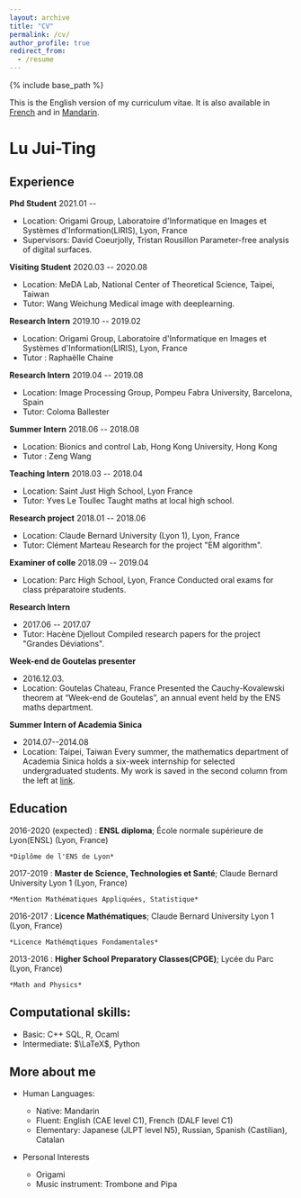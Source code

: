 ```yaml
---
layout: archive
title: "CV"
permalink: /cv/
author_profile: true
redirect_from:
  - /resume
---
```


{% include base_path %}

This is the English version of my curriculum vitae. It is also available in [French](https://mothorchids.github.io/cv_fr/) and in [Mandarin](https://mothorchids.github.io/cv_zh/).

Lu Jui-Ting
============

<!--- 
-------------------     ----------------------------
1 MyAddress                        email@example.com
MyTown 1000                          @twitter_handle
MyCountry                           1800 my-phone-nr
-------------------     ----------------------------
--->

Experience
----------
**Phd Student**
2021.01 -- 
* Location:  Origami Group, Laboratoire d'Informatique en Images et Systèmes d'Information(LIRIS), Lyon, France
* Supervisors: David Coeurjolly, Tristan Rousillon
Parameter-free analysis of digital surfaces.

**Visiting Student**
2020.03 -- 2020.08
* Location: MeDA Lab, National Center of Theoretical Science, Taipei, Taiwan
* Tutor: Wang Weichung
Medical image with deeplearning.

**Research Intern**
2019.10 -- 2019.02
* Location: Origami Group, Laboratoire d'Informatique en Images et Systèmes d'Information(LIRIS), Lyon, France
* Tutor : Raphaëlle Chaine

**Research Intern**
2019.04 -- 2019.08
* Location: Image Processing Group, Pompeu Fabra University, Barcelona, Spain
* Tutor: Coloma Ballester

**Summer Intern**
2018.06 -- 2018.08
* Location: Bionics and control Lab, Hong Kong University, Hong Kong
* Tutor : Zeng Wang

**Teaching Intern**
2018.03 -- 2018.04
* Location: Saint Just High School, Lyon France
* Tutor: Yves Le Toullec
Taught maths at local high school.

**Research project**
2018.01 -- 2018.06
* Location: Claude Bernard University (Lyon 1), Lyon, France
* Tutor: Clément Marteau
Research for the project "EM algorithm".

**Examiner of colle**
2018.09 -- 2019.04
* Location: Parc High School, Lyon, France
Conducted oral exams for class préparatoire students.

**Research Intern**
* 2017.06 -- 2017.07
* Tutor: Hacène Djellout
Compiled research papers for the project "Grandes Déviations".

**Week-end de Goutelas presenter**
* 2016.12.03.
* Location: Goutelas Chateau, France 
Presented the Cauchy-Kovalewski theorem at “Week-end de Goutelas”, an annual event held by the ENS maths department.

**Summer Intern of Academia Sinica**
* 2014.07--2014.08
* Location: Taipei, Taiwan
Every summer, the mathematics department of Academia Sinica holds a six-week internship for selected undergraduated students.
My work is saved in the second column from the left at [link](https://www.math.sinica.edu.tw/student/anime_2014/).



Education
---------

<!--- 
2010-2014 (expected)
:   **PhD, Computer Science**; Awesome University (MyTown)

    *Thesis title: Deep Learning Approaches to the Self-Awesomeness
     Estimation Problem*
--->

2016-2020 (expected)
:   **ENSL diploma**; École normale supérieure de Lyon(ENSL) (Lyon, France)

    *Diplôme de l'ENS de Lyon*
    
2017-2019
:   **Master de Science, Technologies et Santé**; Claude Bernard University Lyon 1 (Lyon, France)

    *Mention Mathématiques Appliquées, Statistique*

2016-2017
:   **Licence Mathématiques**; Claude Bernard University Lyon 1 (Lyon, France)

    *Licence Mathémqtiques Fondamentales*

2013-2016
:   **Higher School Preparatory Classes(CPGE)**; Lycée du Parc (Lyon, France)

    *Math and Physics*



<!--- 
## 2019--2020, École normale supérieure de Lyon(ENSL), Fourth year of ENSL diploma
## 2018--2019, Claude Bernard University (Lyon 1), Master2 Maths en action
## 2017--2018, Claude Bernard University (Lyon 1), Master1 Mathématiques Générales
## 2016--2017, École normale supérieure de Lyon, Licence Mathématiques
## 2013--2016, Higher School Preparatory Classes(CPGE); MPSI,MP, and MP*, Lycée du Parc
## 2010--2013, Taipei First Girls' High School; Taipei, Taiwan
--->



Computational skills:
----------------------------------------
- Basic: C++ SQL, R, Ocaml
- Intermediate: $\LaTeX$, Python

More about me
----------------------------------------

* Human Languages:

     * Native: Mandarin
     * Fluent: English (CAE level C1), 
	French (DALF level C1)
     * Elementary: Japanese (JLPT level N5), 
	Russian, Spanish (Castilian), Catalan

* Personal Interests

	* Origami
	* Music instrument: Trombone and Pipa

